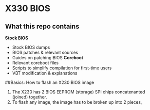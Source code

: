 # X330 BIOS
## What this repo contains
**Stock BIOS**
* Stock BIOS dumps
* BIOS patches & relevant sources
* Guides on patching BIOS
**Coreboot**
* Relevant coreboot files
* Scripts to simplify compilation for first-time users
* VBT modification & explanations

##Basics: How to flash an X230 BIOS image
1. The X230 has 2 BIOS EEPROM (storage) SPI chips concatenanted (joined) together.
1. To flash any image, the image has to be broken up into 2 pieces, 
